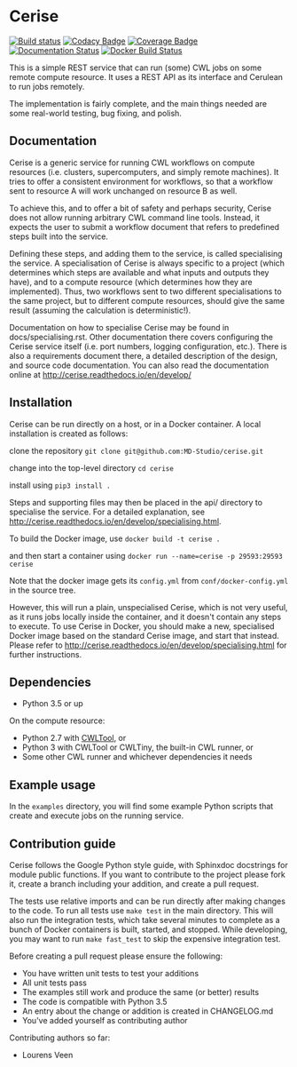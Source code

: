 Cerise
======
[![Build status](https://api.travis-ci.org/MD-Studio/cerise.svg?branch=master)](https://travis-ci.org/MD-Studio/cerise) [![Codacy Badge](https://api.codacy.com/project/badge/Grade/56de5791221a42e5964ba9d3a949c9c4)](https://www.codacy.com/app/LourensVeen/cerise) [![Coverage Badge](https://api.codacy.com/project/badge/Coverage/56de5791221a42e5964ba9d3a949c9c4)](https://www.codacy.com/app/LourensVeen/cerise) [![Documentation Status](https://readthedocs.org/projects/cerise/badge/?version=stable)](http://cerise.readthedocs.io/en/latest/?badge=latest) [![Docker Build Status](https://img.shields.io/docker/build/mdstudio/cerise.svg)](https://hub.docker.com/r/mdstudio/cerise/)

This is a simple REST service that can run (some) CWL jobs on some remote
compute resource. It uses a REST API as its interface and Cerulean
to run jobs remotely.

The implementation is fairly complete, and the main things needed are some
real-world testing, bug fixing, and polish.


Documentation
-------------
Cerise is a generic service for running CWL workflows on compute resources (i.e.
clusters, supercomputers, and simply remote machines). It tries to offer a
consistent environment for workflows, so that a workflow sent to resource A will
work unchanged on resource B as well.

To achieve this, and to offer a bit of safety and perhaps security, Cerise does
not allow running arbitrary CWL command line tools. Instead, it expects the user
to submit a workflow document that refers to predefined steps built into the
service.

Defining these steps, and adding them to the service, is called specialising the
service. A specialisation of Cerise is always specific to a project (which
determines which steps are available and what inputs and outputs they have), and
to a compute resource (which determines how they are implemented). Thus, two
workflows sent to two different specialisations to the same project, but to
different compute resources, should give the same result (assuming the
calculation is deterministic!).

Documentation on how to specialise Cerise may be found in docs/specialising.rst.
Other documentation there covers configuring the Cerise service itself (i.e.
port numbers, logging configuration, etc.). There is also a requirements
document there, a detailed description of the design, and source code
documentation. You can also read the documentation online at
http://cerise.readthedocs.io/en/develop/


Installation
------------
Cerise can be run directly on a host, or in a Docker container. A local
installation is created as follows:

clone the repository
    `git clone git@github.com:MD-Studio/cerise.git`

change into the top-level directory
    `cd cerise`

install using
    `pip3 install .`

Steps and supporting files may then be placed in the api/ directory to
specialise the service. For a detailed explanation, see http://cerise.readthedocs.io/en/develop/specialising.html.

To build the Docker image, use
    `docker build -t cerise .`

and then start a container using
    `docker run --name=cerise -p 29593:29593 cerise`

Note that the docker image gets its `config.yml` from `conf/docker-config.yml` in
the source tree.

However, this will run a plain, unspecialised Cerise, which is not very
useful, as it runs jobs locally inside the container, and it doesn't contain any
steps to execute. To use Cerise in Docker, you should make a new, specialised
Docker image based on the standard Cerise image, and start that instead.
Please refer to http://cerise.readthedocs.io/en/develop/specialising.html for further instructions.


Dependencies
------------
 * Python 3.5 or up

On the compute resource:
 * Python 2.7 with [CWLTool](https://github.com/common-workflow-language/cwltool), or
 * Python 3 with CWLTool or CWLTiny, the built-in CWL runner, or
 * Some other CWL runner and whichever dependencies it needs

Example usage
-------------

In the `examples` directory, you will find some example Python scripts that
create and execute jobs on the running service.

Contribution guide
------------------
Cerise follows the Google Python style guide, with Sphinxdoc docstrings for module public functions. If you want to
contribute to the project please fork it, create a branch including your addition, and create a pull request.

The tests use relative imports and can be run directly after making
changes to the code. To run all tests use `make test` in the main directory.
This will also run the integration tests, which take several minutes to complete
as a bunch of Docker containers is built, started, and stopped.
While developing, you may want to run `make fast_test` to skip the expensive
integration test.

Before creating a pull request please ensure the following:
* You have written unit tests to test your additions
* All unit tests pass
* The examples still work and produce the same (or better) results
* The code is compatible with Python 3.5
* An entry about the change or addition is created in CHANGELOG.md
* You've added yourself as contributing author

Contributing authors so far:
* Lourens Veen
